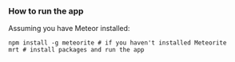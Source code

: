 ### How to run the app

Assuming you have Meteor installed:

```
npm install -g meteorite # if you haven't installed Meteorite
mrt # install packages and run the app
```